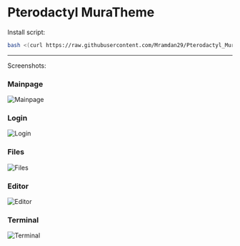 # Pterodactyl MuraTheme

Install script:
```sh
bash <(curl https://raw.githubusercontent.com/Mramdan29/Pterodactyl_Mura_Thems/main/install.sh)
```

---
Screenshots:
### Mainpage
![Mainpage](https://raw.githubusercontent.com/NoPro200/Pterodactyl_Nightcore_Theme/main/images/Serverliste.png "Mainpage")
### Login
![Login](https://raw.githubusercontent.com/NoPro200/Pterodactyl_Nightcore_Theme/main/images/Login.png "Login")
### Files
![Files](https://raw.githubusercontent.com/NoPro200/Pterodactyl_Nightcore_Theme/main/images/Files.png "Files")
### Editor
![Editor](https://raw.githubusercontent.com/NoPro200/Pterodactyl_Nightcore_Theme/main/images/Editor.png "Editor")
### Terminal
![Terminal](https://raw.githubusercontent.com/NoPro200/Pterodactyl_Nightcore_Theme/main/images/Terminal.png "Terminal")
